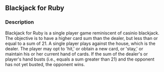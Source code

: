 ## Blackjack for Ruby

### Description

Blackjack for Ruby is a single player game reminiscent of casinio blackjack. The objective is to have a higher card sum than the dealer, but less than or equal to a sum of 21. A single player plays against the house, which is the dealer. The player may opt to 'hit,' or obtain a new card, or 'stay,' or maintain his or her current hand of cards. If the sum of the dealer's or player's hand busts (i.e., equals a sum greater than 21) and the opponent has not yet busted, the opponent wins.
